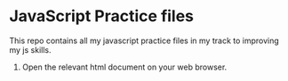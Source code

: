 # JavaScript Practice files 

This repo contains all my javascript practice files in my track to improving my js skills.

1. Open the relevant html document on your web browser.

